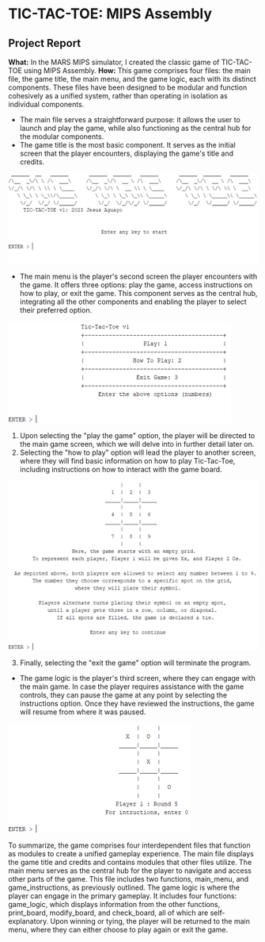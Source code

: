 # TIC-TAC-TOE: MIPS Assembly
## Project Report
**What:**
In the MARS MIPS simulator, I created the classic game of TIC-TAC-TOE using MIPS Assembly.
**How:**
This game comprises four files: the main file, the game title, the main menu, and the game logic, each with its distinct components. These files have been designed to be modular and function cohesively as a unified system, rather than operating in isolation as individual components.
- The main file serves a straightforward purpose: it allows the user to launch and play the game, while also functioning as the central hub for the modular components.
- The game title is the most basic component. It serves as the initial screen that the player encounters, displaying the game's title and credits.

![Screenshot of the game title in which 3D text is displayed with the word "TIC TAC TOE"](README_images/game_title.png)
- The main menu is the player's second screen the player encounters with the game. It offers three options: play the game, access instructions on how to play, or exit the game. This component serves as the central hub, integrating all the other components and enabling the player to select their preferred option.

![Screenshot of the game main menu in which three options are given consisting of "Play", "How to play", and "Exit game"](README_images/main_menu.png)
  1. Upon selecting the "play the game" option, the player will be directed to the main game screen, which we will delve into in further detail later on.
  2. Selecting the "how to play" option will lead the player to another screen, where they will find basic information on how to play Tic-Tac-Toe, including instructions on how to interact with the game board.
 
![Screenshot of the game instruction, a 3 by 3 grid is shown with numbers from 1 to 9 in each grid](README_images/instructions.png)

  3. Finally, selecting the "exit the game" option will terminate the program.
- The game logic is the player's third screen, where they can engage with the main game. In case the player requires assistance with the game controls, they can pause the game at any point by selecting the instructions option. Once they have reviewed the instructions, the game will resume from where it was paused.

![Screenshot of the gameplay, a 3 by 3 grid is shown with X'snd O's filled in some grids](README_images/main_game.png)

To summarize, the game comprises four interdependent files that function as modules to create a unified gameplay experience. The main file displays the game title and credits and contains modules that other files utilize. The main menu serves as the central hub for the player to navigate and access other parts of the game. This file includes two functions, main_menu, and game_instructions, as previously outlined. The game logic is where the player can engage in the primary gameplay. It includes four functions: game_logic, which displays information from the other functions, print_board, modify_board, and check_board, all of which are self-explanatory. Upon winning or tying, the player will be returned to the main menu, where they can either choose to play again or exit the game.
